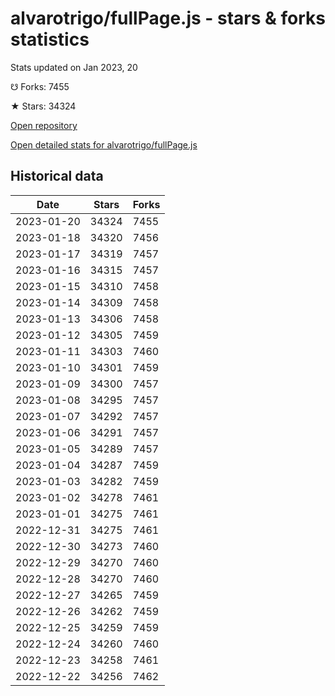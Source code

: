 # alvarotrigo/fullPage.js - stars & forks statistics

Stats updated on Jan 2023, 20

☋ Forks: 7455

★ Stars: 34324

[Open repository](https://github.com/alvarotrigo/fullPage.js)

[Open detailed stats for alvarotrigo/fullPage.js](https://reviewgithub.com/rep/alvarotrigo/fullPage.js)

## Historical data
| Date | Stars | Forks |
|------|-------|-------|
| 2023-01-20 | 34324 | 7455 | 
| 2023-01-18 | 34320 | 7456 | 
| 2023-01-17 | 34319 | 7457 | 
| 2023-01-16 | 34315 | 7457 | 
| 2023-01-15 | 34310 | 7458 | 
| 2023-01-14 | 34309 | 7458 | 
| 2023-01-13 | 34306 | 7458 | 
| 2023-01-12 | 34305 | 7459 | 
| 2023-01-11 | 34303 | 7460 | 
| 2023-01-10 | 34301 | 7459 | 
| 2023-01-09 | 34300 | 7457 | 
| 2023-01-08 | 34295 | 7457 | 
| 2023-01-07 | 34292 | 7457 | 
| 2023-01-06 | 34291 | 7457 | 
| 2023-01-05 | 34289 | 7457 | 
| 2023-01-04 | 34287 | 7459 | 
| 2023-01-03 | 34282 | 7459 | 
| 2023-01-02 | 34278 | 7461 | 
| 2023-01-01 | 34275 | 7461 | 
| 2022-12-31 | 34275 | 7461 | 
| 2022-12-30 | 34273 | 7460 | 
| 2022-12-29 | 34270 | 7460 | 
| 2022-12-28 | 34270 | 7460 | 
| 2022-12-27 | 34265 | 7459 | 
| 2022-12-26 | 34262 | 7459 | 
| 2022-12-25 | 34259 | 7459 | 
| 2022-12-24 | 34260 | 7460 | 
| 2022-12-23 | 34258 | 7461 | 
| 2022-12-22 | 34256 | 7462 | 

